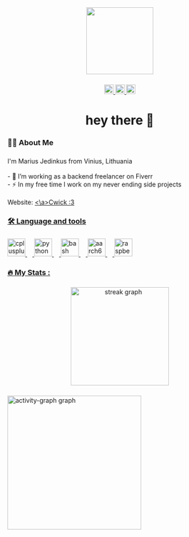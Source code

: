 <div align="center">
  <img height="150" src="https://avatars.githubusercontent.com/u/115104575?s=400&u=05457b9a5797dc73cb9fe29b7a07fed64392515e&v=4"  />
</div>

###

<div align="center">
  <a href="www.linkedin.com/in/marius-jedinkus-7067212a5" target="_blank">
    <img src="https://img.shields.io/static/v1?message=LinkedIn&logo=linkedin&label=&color=0077B5&logoColor=white&labelColor=&style=for-the-badge" height="21" alt="linkedin logo"  />
  </a>
  <a href="https://discord.com/channels/@me" target="_blank">
    <img src="https://img.shields.io/static/v1?message=Discord&logo=discord&label=&color=7289DA&logoColor=white&labelColor=&style=for-the-badge" height="21" alt="discord logo"  />
  </a>
  <a href="https://mail.google.com/mail/u/?authuser=marius.jedinkus@gmail.com" target="_blank">
    <img src="https://img.shields.io/static/v1?message=Gmail&logo=gmail&label=&color=D14836&logoColor=white&labelColor=&style=for-the-badge" height="21" alt="gmail logo"  />
  </a>
</div>

###

<h1 align="center">hey there 👋</h1>

###

<h3 align="left">👩‍💻  About Me</h3>

###

<p align="left">I'm Marius Jedinkus from Vinius, Lithuania<br><br>- 🔭 I’m working as a backend freelancer on Fiverr<br>- ⚡ In my free time I work on my never ending side projects<br><br>Website: <a href="https://portfolio-4qgq7m02w-marius-jedinkus-projects.vercel.app/"><\a>Cwick :3</p>

###

<h3 align="left">🛠 Language and tools</h3>

###

<div align="left">
  <img src="https://cdn.jsdelivr.net/gh/devicons/devicon/icons/cplusplus/cplusplus-original.svg" height="40" alt="cplusplus logo"  />
  <img width="12" />
  <img src="https://cdn.jsdelivr.net/gh/devicons/devicon/icons/python/python-original.svg" height="40" alt="python logo"  />
  <img width="12" />
  <img src="https://cdn.jsdelivr.net/gh/devicons/devicon/icons/bash/bash-original.svg" height="40" alt="bash logo"  />
  <img width="12" />
  <img src="https://cdn.jsdelivr.net/gh/devicons/devicon/icons/aarch64/aarch64-original.svg" height="40" alt="aarch64 logo"  />
  <img width="12" />
  <img src="https://cdn.jsdelivr.net/gh/devicons/devicon/icons/raspberrypi/raspberrypi-original.svg" height="40" alt="raspberrypi logo"  />
</div>

###

<h3 align="left">🔥   My Stats :</h3>

###

<div align="center">
  <img src="https://streak-stats.demolab.com?user=zedMar65&locale=en&mode=daily&theme=dark&hide_border=false&border_radius=5&order=3" height="220" alt="streak graph"  />
</div>

###

<div align="left">
  <img src="https://github-readme-activity-graph.vercel.app/graph?username=zedMar65&radius=16&theme=react&area=true&order=5" height="300" alt="activity-graph graph"  />
</div>

###
